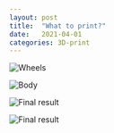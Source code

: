 ```yaml
---
layout: post
title:  "What to print?"
date:   2021-04-01
categories: 3D-print
---
```


![Wheels]({{site.baseurl}}/assets/IMG_4826.png)

![Body]({{site.baseurl}}/assets/IMG_4849.png)

![Final result]({{site.baseurl}}/assets/IMG_4890.png)

![Final result]({{site.baseurl}}/assets/IMG_4892.png)
